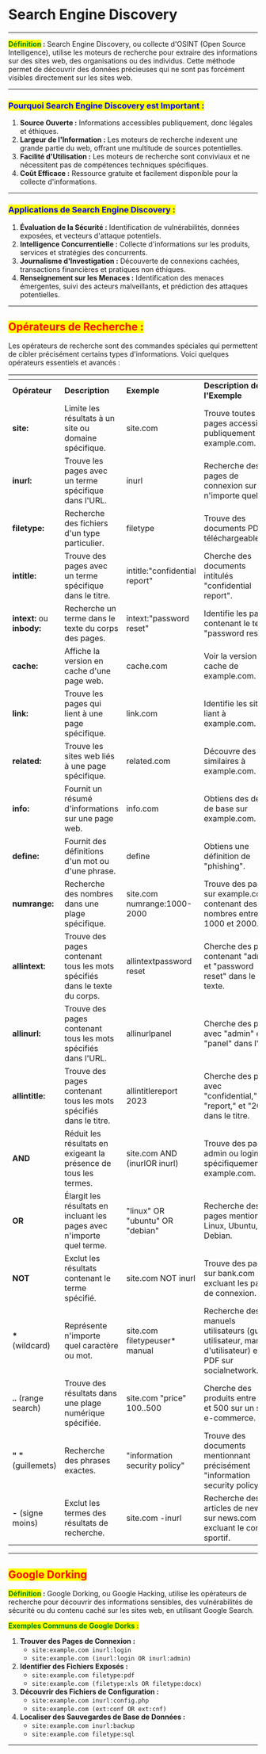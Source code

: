 # Search Engine Discovery

***

<mark style="color:green;">**Définition**</mark>**&#x20;:** Search Engine Discovery, ou collecte d'OSINT (Open Source Intelligence), utilise les moteurs de recherche pour extraire des informations sur des sites web, des organisations ou des individus. Cette méthode permet de découvrir des données précieuses qui ne sont pas forcément visibles directement sur les sites web.

***

### <mark style="color:blue;">**Pourquoi Search Engine Discovery est Important :**</mark>

1. **Source Ouverte :** Informations accessibles publiquement, donc légales et éthiques.
2. **Largeur de l'Information :** Les moteurs de recherche indexent une grande partie du web, offrant une multitude de sources potentielles.
3. **Facilité d'Utilisation :** Les moteurs de recherche sont conviviaux et ne nécessitent pas de compétences techniques spécifiques.
4. **Coût Efficace :** Ressource gratuite et facilement disponible pour la collecte d'informations.

***

### <mark style="color:blue;">**Applications de Search Engine Discovery :**</mark>

1. **Évaluation de la Sécurité :** Identification de vulnérabilités, données exposées, et vecteurs d'attaque potentiels.
2. **Intelligence Concurrentielle :** Collecte d'informations sur les produits, services et stratégies des concurrents.
3. **Journalisme d'Investigation :** Découverte de connexions cachées, transactions financières et pratiques non éthiques.
4. **Renseignement sur les Menaces :** Identification des menaces émergentes, suivi des acteurs malveillants, et prédiction des attaques potentielles.

***

## <mark style="color:red;">**Opérateurs de Recherche :**</mark>

Les opérateurs de recherche sont des commandes spéciales qui permettent de cibler précisément certains types d'informations. Voici quelques opérateurs essentiels et avancés :

<table data-header-hidden data-full-width="true"><thead><tr><th></th><th></th><th></th><th></th></tr></thead><tbody><tr><td><strong>Opérateur</strong></td><td><strong>Description</strong></td><td><strong>Exemple</strong></td><td><strong>Description de l'Exemple</strong></td></tr><tr><td><strong>site:</strong></td><td>Limite les résultats à un site ou domaine spécifique.</td><td>site.com</td><td>Trouve toutes les pages accessibles publiquement sur example.com.</td></tr><tr><td><strong>inurl:</strong></td><td>Trouve les pages avec un terme spécifique dans l'URL.</td><td>inurl</td><td>Recherche des pages de connexion sur n'importe quel site.</td></tr><tr><td><strong>filetype:</strong></td><td>Recherche des fichiers d'un type particulier.</td><td>filetype</td><td>Trouve des documents PDF téléchargeables.</td></tr><tr><td><strong>intitle:</strong></td><td>Trouve des pages avec un terme spécifique dans le titre.</td><td>intitle:"confidential report"</td><td>Cherche des documents intitulés "confidential report".</td></tr><tr><td><strong>intext:</strong> ou <strong>inbody:</strong></td><td>Recherche un terme dans le texte du corps des pages.</td><td>intext:"password reset"</td><td>Identifie les pages contenant le terme "password reset".</td></tr><tr><td><strong>cache:</strong></td><td>Affiche la version en cache d'une page web.</td><td>cache.com</td><td>Voir la version en cache de example.com.</td></tr><tr><td><strong>link:</strong></td><td>Trouve les pages qui lient à une page spécifique.</td><td>link.com</td><td>Identifie les sites liant à example.com.</td></tr><tr><td><strong>related:</strong></td><td>Trouve les sites web liés à une page spécifique.</td><td>related.com</td><td>Découvre des sites similaires à example.com.</td></tr><tr><td><strong>info:</strong></td><td>Fournit un résumé d'informations sur une page web.</td><td>info.com</td><td>Obtiens des détails de base sur example.com.</td></tr><tr><td><strong>define:</strong></td><td>Fournit des définitions d'un mot ou d'une phrase.</td><td>define</td><td>Obtiens une définition de "phishing".</td></tr><tr><td><strong>numrange:</strong></td><td>Recherche des nombres dans une plage spécifique.</td><td>site.com numrange:1000-2000</td><td>Trouve des pages sur example.com contenant des nombres entre 1000 et 2000.</td></tr><tr><td><strong>allintext:</strong></td><td>Trouve des pages contenant tous les mots spécifiés dans le texte du corps.</td><td>allintextpassword reset</td><td>Cherche des pages contenant "admin" et "password reset" dans le texte.</td></tr><tr><td><strong>allinurl:</strong></td><td>Trouve des pages contenant tous les mots spécifiés dans l'URL.</td><td>allinurlpanel</td><td>Cherche des pages avec "admin" et "panel" dans l'URL.</td></tr><tr><td><strong>allintitle:</strong></td><td>Trouve des pages contenant tous les mots spécifiés dans le titre.</td><td>allintitlereport 2023</td><td>Cherche des pages avec "confidential," "report," et "2023" dans le titre.</td></tr><tr><td><strong>AND</strong></td><td>Réduit les résultats en exigeant la présence de tous les termes.</td><td>site.com AND (inurlOR inurl)</td><td>Trouve des pages admin ou login spécifiquement sur example.com.</td></tr><tr><td><strong>OR</strong></td><td>Élargit les résultats en incluant les pages avec n'importe quel terme.</td><td>"linux" OR "ubuntu" OR "debian"</td><td>Recherche des pages mentionnant Linux, Ubuntu, ou Debian.</td></tr><tr><td><strong>NOT</strong></td><td>Exclut les résultats contenant le terme spécifié.</td><td>site.com NOT inurl</td><td>Trouve des pages sur bank.com excluant les pages de connexion.</td></tr><tr><td><strong>*</strong> (wildcard)</td><td>Représente n'importe quel caractère ou mot.</td><td>site.com filetypeuser* manual</td><td>Recherche des manuels utilisateurs (guide utilisateur, manuel d'utilisateur) en PDF sur socialnetwork.com.</td></tr><tr><td><strong>..</strong> (range search)</td><td>Trouve des résultats dans une plage numérique spécifiée.</td><td>site.com "price" 100..500</td><td>Cherche des produits entre 100 et 500 sur un site e-commerce.</td></tr><tr><td><strong>" "</strong> (guillemets)</td><td>Recherche des phrases exactes.</td><td>"information security policy"</td><td>Trouve des documents mentionnant précisément "information security policy".</td></tr><tr><td><strong>-</strong> (signe moins)</td><td>Exclut les termes des résultats de recherche.</td><td>site.com -inurl</td><td>Recherche des articles de news sur news.com en excluant le contenu sportif.</td></tr></tbody></table>

***

## <mark style="color:red;">**Google Dorking**</mark>

<mark style="color:green;">**Définition**</mark>**&#x20;:** Google Dorking, ou Google Hacking, utilise les opérateurs de recherche pour découvrir des informations sensibles, des vulnérabilités de sécurité ou du contenu caché sur les sites web, en utilisant Google Search.

<mark style="color:green;">**Exemples Communs de Google Dorks :**</mark>

1. **Trouver des Pages de Connexion :**
   * `site:example.com inurl:login`
   * `site:example.com (inurl:login OR inurl:admin)`
2. **Identifier des Fichiers Exposés :**
   * `site:example.com filetype:pdf`
   * `site:example.com (filetype:xls OR filetype:docx)`
3. **Découvrir des Fichiers de Configuration :**
   * `site:example.com inurl:config.php`
   * `site:example.com (ext:conf OR ext:cnf)`
4. **Localiser des Sauvegardes de Base de Données :**
   * `site:example.com inurl:backup`
   * `site:example.com filetype:sql`

***
